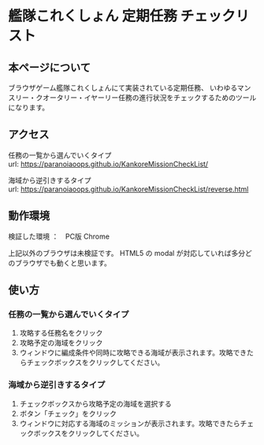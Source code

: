 # 艦隊これくしょん 定期任務 チェックリスト

## 本ページについて

ブラウザゲーム艦隊これくしょんにて実装されている定期任務、
いわゆるマンスリー・クオータリー・イヤーリー任務の進行状況をチェックするためのツールになります。

## アクセス

任務の一覧から選んでいくタイプ  
url: https://paranoiaoops.github.io/KankoreMissionCheckList/

海域から逆引きするタイプ  
url: https://paranoiaoops.github.io/KankoreMissionCheckList/reverse.html

## 動作環境

検証した環境 ：　PC版 Chrome

上記以外のブラウザは未検証です。
HTML5 の modal が対応していれば多分どのブラウザでも動くと思います。

## 使い方

### 任務の一覧から選んでいくタイプ

1. 攻略する任務名をクリック
2. 攻略予定の海域をクリック
3. ウィンドウに編成条件や同時に攻略できる海域が表示されます。攻略できたらチェックボックスをクリックしてください。

### 海域から逆引きするタイプ

1. チェックボックスから攻略予定の海域を選択する
1. ボタン「チェック」をクリック
1. ウィンドウに対応する海域のミッションが表示されます。攻略できたらチェックボックスをクリックしてください。